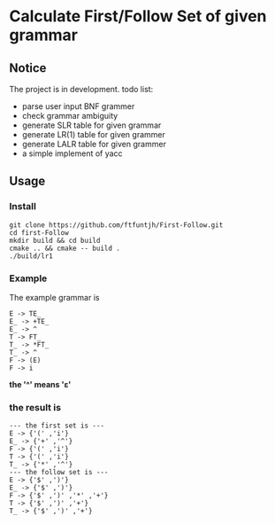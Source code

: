 # Calculate First/Follow Set of given grammar

## Notice
The project is in development.
todo list:
- parse user input BNF grammer
- check grammar ambiguity
- generate SLR table for given grammar
- generate LR(1) table for given grammer
- generate LALR table for given grammer
- a simple implement of yacc

## Usage
### Install
```
git clone https://github.com/ftfuntjh/First-Follow.git
cd first-Follow
mkdir build && cd build
cmake .. && cmake -- build .
./build/lr1
```

### Example

The example grammar is
```
E -> TE_
E_ -> +TE_
E_ -> ^
T -> FT_
T_ -> *FT_
T_ -> ^
F -> (E)
F -> i
```
**the '^' means 'ε'**

### the result is
```
--- the first set is ---
E -> {'(' ,'i'}
E_ -> {'+' ,'^'}
F -> {'(' ,'i'}
T -> {'(' ,'i'}
T_ -> {'*' ,'^'}
--- the follow set is ---
E -> {'$' ,')'}
E_ -> {'$' ,')'}
F -> {'$' ,')' ,'*' ,'+'}
T -> {'$' ,')' ,'+'}
T_ -> {'$' ,')' ,'+'}
```



